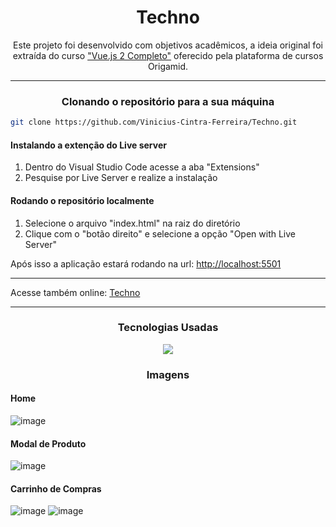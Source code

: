 <h1 align="center"> Techno </h1>
<p align="center">Este projeto foi desenvolvido com objetivos acadêmicos, a ideia original foi extraída do curso <a href="https://www.origamid.com/curso/vue-js-completo">"Vue.js 2 Completo"</a> oferecido pela plataforma de cursos Origamid.</p>

---

<h3 align="center">Clonando o repositório para a sua máquina</h3>

```bash
git clone https://github.com/Vinicius-Cintra-Ferreira/Techno.git
```
<h4>Instalando a extenção do Live server</h4>
<ol>
  <li>Dentro do Visual Studio Code acesse a aba "Extensions"</li>
  <li>Pesquise por Live Server e realize a instalação</li>
</ol>

<h4>Rodando o repositório localmente</h4>
<ol>
  <li>Selecione o arquivo "index.html" na raiz do diretório</li>
  <li>Clique com o "botão direito" e selecione a opção "Open with Live Server"</li>
</ol>
<p>Após isso a aplicação estará rodando na url: <a href="http://localhost:5501">http://localhost:5501</a></p>

---

<p>Acesse também online: <a href="https://vinicius-cintra-ferreira.github.io/techno/">Techno</a></p>

---

<h3 align="center">Tecnologias Usadas</h3>
<p align="center">
  <a href="https://br.vuejs.org/">
    <img src="https://skillicons.dev/icons?i=vue" />
  </a>
</p>

<h3 align="center">Imagens</h3>
  <h4>Home</h4>
  
  ![image](https://github.com/Vinicius-Cintra-Ferreira/Techno/assets/70180887/7f6364e3-5755-4970-8123-14955bc566b2)

  <h4>Modal de Produto</h4>
  
  ![image](https://github.com/Vinicius-Cintra-Ferreira/Techno/assets/70180887/9bd0e164-2d51-4b76-8f8d-47ab8b12d39b)

  <h4>Carrinho de Compras</h4>
  
  ![image](https://github.com/Vinicius-Cintra-Ferreira/Techno/assets/70180887/c0021d18-483b-4403-9559-d35dc501303b)
  ![image](https://github.com/Vinicius-Cintra-Ferreira/Techno/assets/70180887/7ce975f3-c23f-48b4-a7be-c4b5e3cf304e)
  


  

